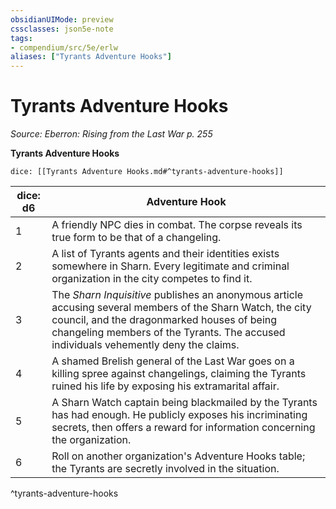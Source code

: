 ```yaml
---
obsidianUIMode: preview
cssclasses: json5e-note
tags:
- compendium/src/5e/erlw
aliases: ["Tyrants Adventure Hooks"]
---
```

# Tyrants Adventure Hooks
*Source: Eberron: Rising from the Last War p. 255* 

**Tyrants Adventure Hooks**

`dice: [[Tyrants Adventure Hooks.md#^tyrants-adventure-hooks]]`

| dice: d6 | Adventure Hook |
|----------|----------------|
| 1 | A friendly NPC dies in combat. The corpse reveals its true form to be that of a changeling. |
| 2 | A list of Tyrants agents and their identities exists somewhere in Sharn. Every legitimate and criminal organization in the city competes to find it. |
| 3 | The *Sharn Inquisitive* publishes an anonymous article accusing several members of the Sharn Watch, the city council, and the dragonmarked houses of being changeling members of the Tyrants. The accused individuals vehemently deny the claims. |
| 4 | A shamed Brelish general of the Last War goes on a killing spree against changelings, claiming the Tyrants ruined his life by exposing his extramarital affair. |
| 5 | A Sharn Watch captain being blackmailed by the Tyrants has had enough. He publicly exposes his incriminating secrets, then offers a reward for information concerning the organization. |
| 6 | Roll on another organization's Adventure Hooks table; the Tyrants are secretly involved in the situation. |
^tyrants-adventure-hooks